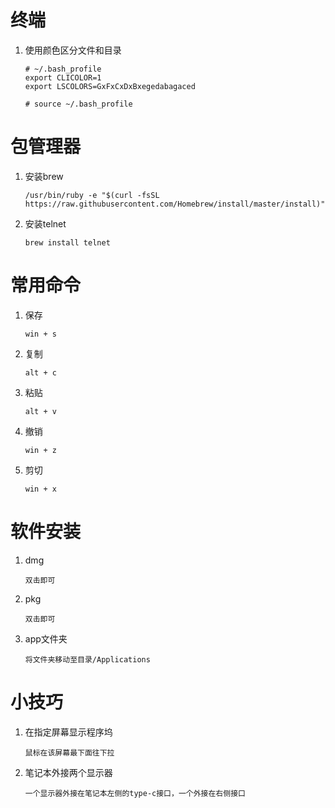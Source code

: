 

# 终端

1. 使用颜色区分文件和目录

   ```shell
   # ~/.bash_profile
   export CLICOLOR=1
   export LSCOLORS=GxFxCxDxBxegedabagaced
   
   # source ~/.bash_profile
   ```



# 包管理器

1. 安装brew

   ```shell
   /usr/bin/ruby -e "$(curl -fsSL https://raw.githubusercontent.com/Homebrew/install/master/install)"
   ```
   
2. 安装telnet

   ```shell
   brew install telnet
   ```



# 常用命令

1. 保存

   ```shell
   win + s
   ```

2. 复制
   ```shell
   alt + c
   ```
   
3. 粘贴
   ```
   alt + v
   ```
   
4. 撤销
   ```
   win + z
   ```
   
5. 剪切

   ```shell
   win + x
   ```

   



# 软件安装

1. dmg
   ```
   双击即可
   ```
   
2. pkg
   ```
   双击即可
   ```
   
3. app文件夹
   
   ```
   将文件夹移动至目录/Applications
   ```



# 小技巧

1. 在指定屏幕显示程序坞

   ```shell
   鼠标在该屏幕最下面往下拉
   ```

2. 笔记本外接两个显示器

   ```shell
   一个显示器外接在笔记本左侧的type-c接口，一个外接在右侧接口
   ```

   